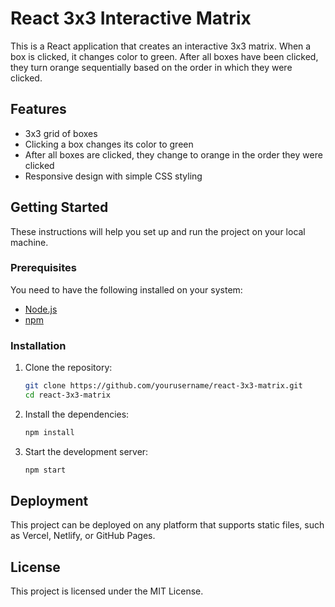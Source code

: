 # React 3x3 Interactive Matrix

This is a React application that creates an interactive 3x3 matrix. When a box is clicked, it changes color to green. After all boxes have been clicked, they turn orange sequentially based on the order in which they were clicked.

## Features

- 3x3 grid of boxes
- Clicking a box changes its color to green
- After all boxes are clicked, they change to orange in the order they were clicked
- Responsive design with simple CSS styling

## Getting Started

These instructions will help you set up and run the project on your local machine.

### Prerequisites

You need to have the following installed on your system:

- [Node.js](https://nodejs.org/)
- [npm](https://www.npmjs.com/)

### Installation

1. Clone the repository:
   ```bash
   git clone https://github.com/yourusername/react-3x3-matrix.git
   cd react-3x3-matrix
2. Install the dependencies:
   ```bash
   npm install
3. Start the development server:
   ```bash
   npm start

## Deployment
This project can be deployed on any platform that supports static files, such as Vercel, Netlify, or GitHub Pages.

## License
This project is licensed under the MIT License.
